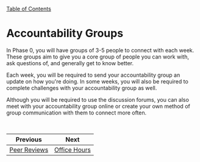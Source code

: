 [Table of Contents](README.md)

# Accountability Groups

In Phase 0, you will have groups of 3-5 people to connect with each week. These groups aim to give you a core group of people you can work with, ask questions of, and generally get to know better.

Each week, you will be required to send your accountability group an update on how you're doing. In some weeks, you will also be required to complete challenges with your accountability group as well.

Although you will be required to use the discussion forums, you can also meet with your accountability group online or create your own method of group communication with them to connect more often.

<br>

|Previous|Next|
|---|---|
|[Peer Reviews](peer-review.md)|[Office Hours](office-hours.md)|
